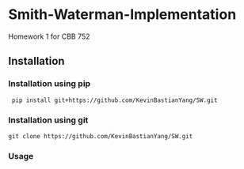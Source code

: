 # Smith-Waterman-Implementation
Homework 1 for CBB 752

## Installation

### Installation using pip
~~~~~~~~~~~~~~~~
 pip install git+https://github.com/KevinBastianYang/SW.git
~~~~~~~~~~~~~~~~
### Installation using git
~~~~~~~~~~~~~~~~
git clone https://github.com/KevinBastianYang/SW.git
~~~~~~~~~~~~~~~~


### Usage
